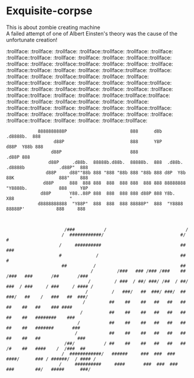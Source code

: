 # Exquisite-corpse 
This is about zombie creating machine  
A failed attempt of one of Albert Einsten's theory was the cause of the unfortunate creation!

:trollface: :trollface: :trollface: :trollface::trollface: :trollface: :trollface: :trollface::trollface: :trollface: :trollface: :trollface: :trollface::trollface: :trollface: :trollface: :trollface::trollface: :trollface: :trollface: :trollface: :trollface::trollface: :trollface: :trollface: :trollface::trollface:
:trollface: :trollface: :trollface: :trollface::trollface: :trollface: :trollface: :trollface::trollface: :trollface: :trollface: :trollface: :trollface::trollface: :trollface: :trollface: :trollface::trollface: :trollface: :trollface: :trollface: :trollface::trollface: :trollface: :trollface: :trollface::trollface::trollface: :trollface: :trollface: :trollface::trollface: :trollface: :trollface: :trollface::trollface: :trollface: :trollface: :trollface: :trollface::trollface: :trollface: :trollface: :trollface::trollface: :trollface: :trollface: :trollface: :trollface::trollface: :trollface: :trollface: :trollface::trollface:

          
                8888888888P                        888      d8b                            .d8888b.  888 
                      d88P                         888      Y8P                           d88P  Y88b 888 
                     d88P                          888                                         .d88P 888 
                    d88P     .d88b.  88888b.d88b.  88888b.  888  .d88b.  .d8888b             .d88P"  888 
                   d88P     d88""88b 888 "888 "88b 888 "88b 888 d8P  Y8b 88K                 888"    888 
                  d88P      888  888 888  888  888 888  888 888 88888888 "Y8888b.            888     Y8P 
                 d88P       Y88..88P 888  888  888 888 d88P 888 Y8b.          X88                     "  
                d8888888888  "Y88P"  888  888  888 88888P"  888  "Y8888   88888P'            888     888 


                                                                                                       
                          /###           /                              /                                      
                         /  ############/                             #/          #                            
                        /     ##########                              ##         ###                           
                        #             /                               ##          #                            
                         ##          /                                ##                                       
                                    /         /###   ### /### /###    ## /###   ###       /##       /###       
                                   /         / ###  / ##/ ###/ /##  / ##/ ###  / ###     / ###     / #### /    
                                  /         /   ###/   ##  ###/ ###/  ##   ###/   ##    /   ###   ##  ###/     
                                 /         ##    ##    ##   ##   ##   ##    ##    ##   ##    ### ####          
                                /          ##    ##    ##   ##   ##   ##    ##    ##   ########    ###         
                               /           ##    ##    ##   ##   ##   ##    ##    ##   #######       ###       
                              /            ##    ##    ##   ##   ##   ##    ##    ##   ##              ###     
                          /##/           / ##    ##    ##   ##   ##   ##    /#    ##   ####    /  /###  ##     
                         /  ############/   ######     ###  ###  ###   ####/      ### / ######/  / #### /      
                        /     ##########     ####       ###  ###  ###   ###        ##/   #####      ###/   